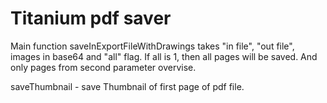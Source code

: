 Titanium pdf saver
==================

Main function saveInExportFileWithDrawings takes "in file", "out file", images in base64 and "all" flag. If all is 1, then all pages will be saved. And only pages from second parameter overvise.

saveThumbnail - save Thumbnail of first page of pdf file.